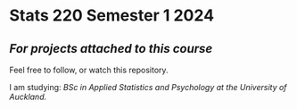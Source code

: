 # **Stats 220 Semester 1 2024**
## *For projects attached to this course*

Feel free to follow, or watch this repository.

I am studying:
*BSc in Applied Statistics and Psychology at the University of Auckland.*
